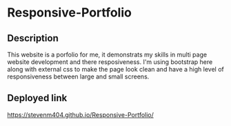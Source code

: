 # Responsive-Portfolio

## Description
This website is a porfolio for me, it demonstrats my skills in multi page website development and there resposiveness. I'm using bootstrap here along with external css to make the page look clean and have a high level of responsiveness between large and small screens.

## Deployed link
https://stevenm404.github.io/Responsive-Portfolio/